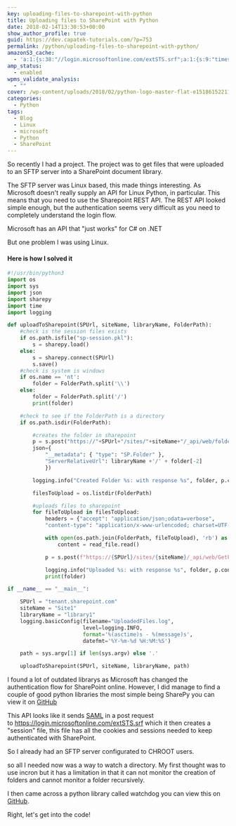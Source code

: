 ```yaml
---
key: uploading-files-to-sharepoint-with-python
title: Uploading files to SharePoint with Python
date: 2018-02-14T13:30:53+00:00
show_author_profile: true
guid: https://dev.capatek-tutorials.com/?p=753
permalink: /python/uploading-files-to-sharepoint-with-python/
amazonS3_cache:
  - 'a:1:{s:38:"//login.microsoftonline.com/extSTS.srf";a:1:{s:9:"timestamp";i:1554412618;}}'
amp_status:
  - enabled
wpms_validate_analysis:
  - ""
cover: /wp-content/uploads/2018/02/python-logo-master-flat-e1518615221175.png
categories:
  - Python
tags:
  - Blog
  - Linux
  - microsoft
  - Python
  - SharePoint
---
```

<!-- wp:paragraph -->
<p>So recently I had a project. The project was to get files that were uploaded to an SFTP server into a SharePoint&nbsp;document library.</p>
<!-- /wp:paragraph -->

<!-- wp:paragraph -->
<p>The SFTP server was Linux&nbsp;based, this made things interesting. As Microsoft doesn't&nbsp;really supply an API for Linux Python, in particular. This means that you need to use the Sharepoint REST API. The REST API looked simple enough, but the authentication&nbsp;seems very difficult as you need to completely understand&nbsp;the login flow.</p>
<!-- /wp:paragraph -->

<!-- wp:paragraph -->
<p>Microsoft has an API that "just works" for C# on .NET</p>
<!-- /wp:paragraph -->

<!-- wp:paragraph -->
<p>But one problem I was using Linux.</p>
<!-- /wp:paragraph -->

<!-- wp:heading {"level":4} -->
<h4>Here is how I solved it</h4>
<!-- /wp:heading -->

<!-- wp:code {"lineNumbers":true,"ampFitText":true} -->
```python
#!/usr/bin/python3
import os
import sys
import json
import sharepy
import time
import logging

def uploadToSharepoint(SPUrl, siteName, libraryName, FolderPath):
    #check is the session files exists
    if os.path.isfile("sp-session.pkl"):
        s = sharepy.load()
    else:
        s = sharepy.connect(SPUrl)
        s.save()
    #check is system is windows
    if os.name == 'nt':
        folder = FolderPath.split('\\')
    else:
        folder = FolderPath.split('/')
        print(folder)

    #check to see if the FolderPath is a directory
    if os.path.isdir(FolderPath):

        #creates the folder in sharepoint
        p = s.post("https://"+SPUrl+"/sites/"+siteName+"/_api/web/folders",
        json={
            "__metadata": { "type": "SP.Folder" },
            "ServerRelativeUrl": libraryName +'/' + folder[-2]
            })

        logging.info("Created Folder %s: with response %s", folder, p.content)

        filesToUpload = os.listdir(FolderPath)

        #uploads files to sharepoint
        for fileToUpload in filesToUpload:
            headers = {"accept": "application/json;odata=verbose",
            "content-type": "application/x-www-urlencoded; charset=UTF-8"}

            with open(os.path.join(FolderPath, fileToUpload), 'rb') as read_file:
                content = read_file.read()

            p = s.post(f"https://{SPUrl}/sites/{siteName}/_api/web/GetFolderByServerRelativeUrl('{libraryName}/{folder[-2]}')/Files/add(url='{fileToUpload}',overwrite=true)", data=content, headers=headers)

            logging.info("Uploaded %s: with response %s", folder, p.content)
            print(folder)

if __name__ == "__main__":

    SPUrl = "tenant.sharepoint.com"
    siteName = "Site1"
    libraryName = "library1"
    logging.basicConfig(filename="UploadedFiles.log",
                        level=logging.INFO,
                        format='%(asctime)s - %(message)s',
                        datefmt='%Y-%m-%d %H:%M:%S')

    path = sys.argv[1] if len(sys.argv) else '.'

    uploadToSharepoint(SPUrl, siteName, libraryName, path)
```

<!-- wp:paragraph -->
<p>I found a lot of outdated librarys as Microsoft has changed the authentication flow for SharePoint&nbsp;online. However, I did manage to find a couple of good python libraries the most simple being SharePy you can view it on <a title="" href="https://github.com/JonathanHolvey/sharepy" rel="noopener">GitHub</a></p>
<!-- /wp:paragraph -->

<!-- wp:paragraph -->
<p>This API looks like it sends <a title="" href="https://en.wikipedia.org/wiki/Security_Assertion_Markup_Language" rel="noopener">SAML</a> in a post request to&nbsp;<a title="" href="https://login.microsoftonline.com/extSTS.srf" rel="noopener">https://login.microsoftonline.com/extSTS.srf</a>&nbsp;which it then creates a "session" file, this file has all the cookies and sessions needed to keep authenticated with SharePoint.</p>
<!-- /wp:paragraph -->

<!-- wp:paragraph -->
<p>So I already had an SFTP server configurated to CHROOT users.</p>
<!-- /wp:paragraph -->

<!-- wp:paragraph -->
<p>so all I needed now was a way to watch a directory. My first thought was to use incron but it has a limitation in that it can not monitor the creation of folders and cannot monitor a folder&nbsp;recursively.</p>
<!-- /wp:paragraph -->

<!-- wp:paragraph -->
<p>I then came across a python library called watchdog you can view this on <a title="" href="https://github.com/gorakhargosh/watchdog">GitHub</a>.</p>
<!-- /wp:paragraph -->

<!-- wp:paragraph -->
<p>Right, let's get into the code!</p>
<!-- /wp:paragraph -->
